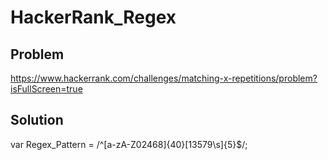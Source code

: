 # HackerRank_Regex


## Problem
https://www.hackerrank.com/challenges/matching-x-repetitions/problem?isFullScreen=true


## Solution
var Regex_Pattern = /^[a-zA-Z02468]{40}[13579\s]{5}$/;
